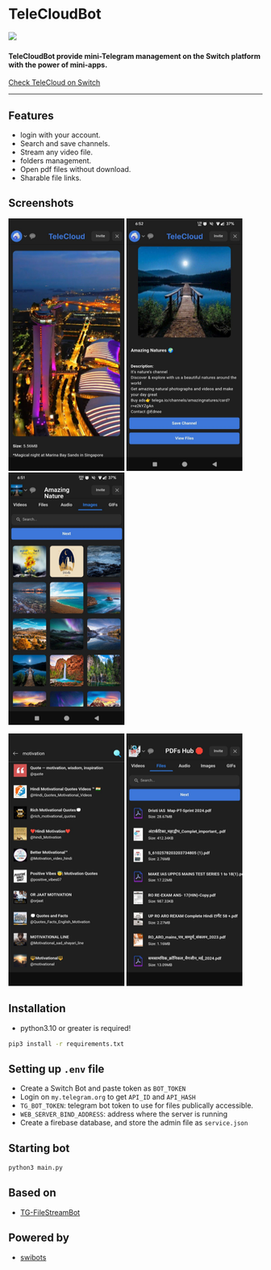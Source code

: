 # TeleCloudBot

![](https://f004.backblazeb2.com/file/switch-bucket/b56ec7a0-c44f-11ee-9cb5-a4b7a49d7fec.png)

#### TeleCloudBot provide mini-Telegram management on the Switch platform with the power of mini-apps.

[Check TeleCloud on Switch](https://iswitch.click/telecloud_bot)

---

## Features
- login with your account.
- Search and save channels.
- Stream any video file.
- folders management.
- Open pdf files without download.
- Sharable file links.

## Screenshots
<p float="left">
<img src="./screenshots/image0.png" height="500" width="230">
<img src="./screenshots/image1.png" height="500"width="230">
<img src="./screenshots/image02.png" height="500" width="230">
</p>
<p float="left">
<img src="./screenshots/image3.png" height="500"width="230">
<img src="./screenshots/image04.png" height="500" width="230">
</p>

## Installation
- python3.10 or greater is required!

```bash
pip3 install -r requirements.txt
```

## Setting up `.env` file
- Create a Switch Bot and paste token as `BOT_TOKEN`
- Login on `my.telegram.org` to get `API_ID` and `API_HASH`
- `TG_BOT_TOKEN`: telegram bot token to use for files publically accessible.
- `WEB_SERVER_BIND_ADDRESS`: address where the server is running
- Create a firebase database, and store the admin file as `service.json`

## Starting bot
```bash
python3 main.py
```

## Based on
- [TG-FileStreamBot](https://github.com/EverythingSuckz/TG-FileStreamBot/)

## Powered by
- [swibots](https://github.com/switchcollab/Switch-Bots-Python-Library)